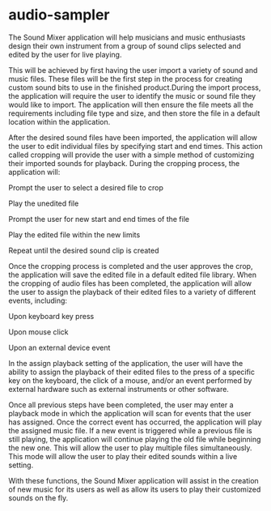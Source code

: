 # audio-sampler

The Sound Mixer application will help musicians and music enthusiasts design their own instrument from a group of sound clips selected and edited by the user for live playing.
 
This will be achieved by first having the user import a variety of sound and music files. These files will be the first step in the process for creating custom sound bits to use in the finished product.During the import process, the application will require the user to identify the music or sound file they would like to import. The application will then ensure the file meets all the requirements including file type and size, and then store the file in a default location within the application.
 
After the desired sound files have been imported, the application will allow the user to edit individual files by specifying start and end times. This action called cropping will provide the user with a simple method of customizing their imported sounds for playback.
During the cropping process, the application will:

  Prompt the user to select a desired file to crop
  
  Play the unedited file
  
  Prompt the user for new start and end times of the file
  
  Play the edited file within the new limits
  
  Repeat until the desired sound clip is created
  
Once the cropping process is completed and the user approves the crop, the application will save the edited file in a default edited file library. When the cropping of audio files has been completed, the application will allow the user to assign the playback of their edited files to a variety of different events, including:

  Upon keyboard key press
  
  Upon mouse click
  
  Upon an external device event
  
In the assign playback setting of the application, the user will have the ability to assign the playback of their edited files to the press of a specific key on the keyboard, the click of a mouse, and/or an event performed by external hardware such as external instruments or other software.

Once all previous steps have been completed, the user may enter a playback mode in which the application will scan for events that the user has assigned. Once the correct event has occurred, the application will play the assigned music file. If a new event is triggered while a previous file is still playing, the application will continue playing the old file while beginning the new one. This will allow the user to play multiple files simultaneously. This mode will allow the user to play their edited sounds within a live setting.

With these functions, the Sound Mixer application will assist in the creation of new music for its users as well as allow its users to play their customized sounds on the fly.
